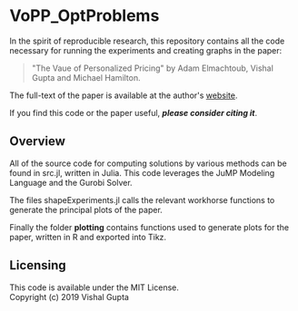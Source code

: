 # VoPP_OptProblems

In the spirit of reproducible research, this repository contains all the code necessary for running the experiments and creating graphs in the paper:  
> "The Vaue of Personalized Pricing" by Adam Elmachtoub, Vishal Gupta and Michael Hamilton.

The full-text of the paper is available at the author's [website](http://faculty.marshall.usc.edu/Vishal-Gupta/research.html).

If you find this code or the paper useful, ***please consider citing it***.

## Overview
All of the source code for computing solutions by various methods can be found in src.jl, written in Julia. This code leverages the JuMP Modeling Language and the Gurobi Solver.   

The files shapeExperiments.jl calls the relevant workhorse functions to generate the principal plots of the paper.  

Finally the folder **plotting** contains functions used to generate plots for the paper, written in R and exported into Tikz.  

## Licensing

This code is available under the MIT License.  
Copyright (c) 2019 Vishal Gupta
